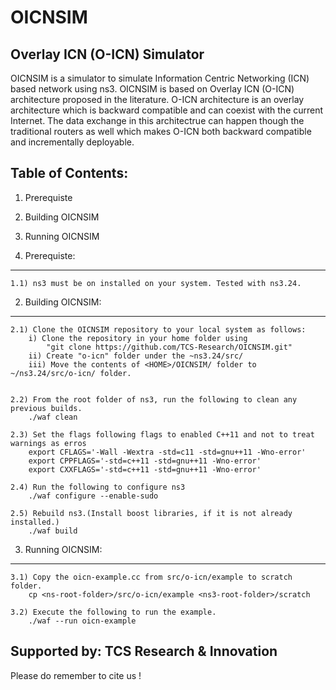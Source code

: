 # OICNSIM
Overlay ICN (O-ICN) Simulator
-------------------------------

OICNSIM is a simulator to simulate Information Centric Networking (ICN) based network using ns3. OICNSIM is based on Overlay ICN (O-ICN) architecture proposed in the literature. O-ICN architecture is an overlay architecture which is backward compatible and can coexist with the current Internet. The data exchange in this architectrue can happen though the traditional routers as well which makes O-ICN both backward compatible and incrementally deployable.
 
Table of Contents:
------------------

1) Prerequiste
2) Building OICNSIM
3) Running OICNSIM

1) Prerequiste:
---------------
	1.1) ns3 must be on installed on your system. Tested with ns3.24.

2) Building OICNSIM:
--------------------
	2.1) Clone the OICNSIM repository to your local system as follows:
		i) Clone the repository in your home folder using 
			"git clone https://github.com/TCS-Research/OICNSIM.git"
		ii) Create "o-icn" folder under the ~ns3.24/src/
		iii) Move the contents of <HOME>/OICNSIM/ folder to ~/ns3.24/src/o-icn/ folder.		
		

	2.2) From the root folder of ns3, run the following to clean any previous builds.
		./waf clean

	2.3) Set the flags following flags to enabled C++11 and not to treat warnings as erros
		export CFLAGS='-Wall -Wextra -std=c11 -std=gnu++11 -Wno-error'
		export CPPFLAGS='-std=c++11 -std=gnu++11 -Wno-error'
		export CXXFLAGS='-std=c++11 -std=gnu++11 -Wno-error'

	2.4) Run the following to configure ns3	
		./waf configure --enable-sudo

	2.5) Rebuild ns3.(Install boost libraries, if it is not already installed.)
		./waf build

3) Running OICNSIM:
------------------
	3.1) Copy the oicn-example.cc from src/o-icn/example to scratch folder. 
		cp <ns-root-folder>/src/o-icn/example <ns3-root-folder>/scratch

	3.2) Execute the following to run the example. 
		./waf --run oicn-example 


Supported by: TCS Research & Innovation
-----------------------------------------------------------------
Please do remember to cite us !

